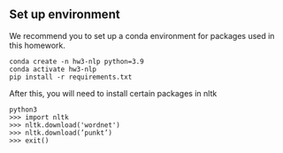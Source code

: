 ## Set up environment

We recommend you to set up a conda environment for packages used in this homework.

```
conda create -n hw3-nlp python=3.9
conda activate hw3-nlp
pip install -r requirements.txt
```

After this, you will need to install certain packages in nltk

```
python3
>>> import nltk
>>> nltk.download('wordnet')
>>> nltk.download(’punkt’)
>>> exit()
```
